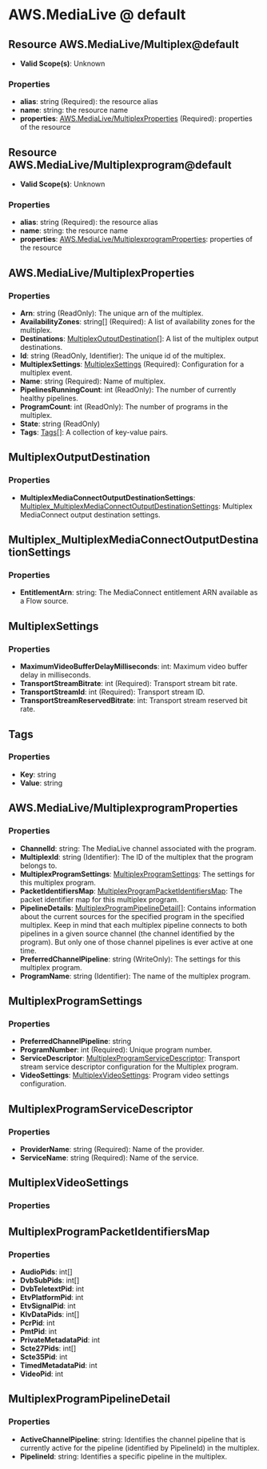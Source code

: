 # AWS.MediaLive @ default

## Resource AWS.MediaLive/Multiplex@default
* **Valid Scope(s)**: Unknown
### Properties
* **alias**: string (Required): the resource alias
* **name**: string: the resource name
* **properties**: [AWS.MediaLive/MultiplexProperties](#awsmedialivemultiplexproperties) (Required): properties of the resource

## Resource AWS.MediaLive/Multiplexprogram@default
* **Valid Scope(s)**: Unknown
### Properties
* **alias**: string (Required): the resource alias
* **name**: string: the resource name
* **properties**: [AWS.MediaLive/MultiplexprogramProperties](#awsmedialivemultiplexprogramproperties): properties of the resource

## AWS.MediaLive/MultiplexProperties
### Properties
* **Arn**: string (ReadOnly): The unique arn of the multiplex.
* **AvailabilityZones**: string[] (Required): A list of availability zones for the multiplex.
* **Destinations**: [MultiplexOutputDestination](#multiplexoutputdestination)[]: A list of the multiplex output destinations.
* **Id**: string (ReadOnly, Identifier): The unique id of the multiplex.
* **MultiplexSettings**: [MultiplexSettings](#multiplexsettings) (Required): Configuration for a multiplex event.
* **Name**: string (Required): Name of multiplex.
* **PipelinesRunningCount**: int (ReadOnly): The number of currently healthy pipelines.
* **ProgramCount**: int (ReadOnly): The number of programs in the multiplex.
* **State**: string (ReadOnly)
* **Tags**: [Tags](#tags)[]: A collection of key-value pairs.

## MultiplexOutputDestination
### Properties
* **MultiplexMediaConnectOutputDestinationSettings**: [Multiplex_MultiplexMediaConnectOutputDestinationSettings](#multiplexmultiplexmediaconnectoutputdestinationsettings): Multiplex MediaConnect output destination settings.

## Multiplex_MultiplexMediaConnectOutputDestinationSettings
### Properties
* **EntitlementArn**: string: The MediaConnect entitlement ARN available as a Flow source.

## MultiplexSettings
### Properties
* **MaximumVideoBufferDelayMilliseconds**: int: Maximum video buffer delay in milliseconds.
* **TransportStreamBitrate**: int (Required): Transport stream bit rate.
* **TransportStreamId**: int (Required): Transport stream ID.
* **TransportStreamReservedBitrate**: int: Transport stream reserved bit rate.

## Tags
### Properties
* **Key**: string
* **Value**: string

## AWS.MediaLive/MultiplexprogramProperties
### Properties
* **ChannelId**: string: The MediaLive channel associated with the program.
* **MultiplexId**: string (Identifier): The ID of the multiplex that the program belongs to.
* **MultiplexProgramSettings**: [MultiplexProgramSettings](#multiplexprogramsettings): The settings for this multiplex program.
* **PacketIdentifiersMap**: [MultiplexProgramPacketIdentifiersMap](#multiplexprogrampacketidentifiersmap): The packet identifier map for this multiplex program.
* **PipelineDetails**: [MultiplexProgramPipelineDetail](#multiplexprogrampipelinedetail)[]: Contains information about the current sources for the specified program in the specified multiplex. Keep in mind that each multiplex pipeline connects to both pipelines in a given source channel (the channel identified by the program). But only one of those channel pipelines is ever active at one time.
* **PreferredChannelPipeline**: string (WriteOnly): The settings for this multiplex program.
* **ProgramName**: string (Identifier): The name of the multiplex program.

## MultiplexProgramSettings
### Properties
* **PreferredChannelPipeline**: string
* **ProgramNumber**: int (Required): Unique program number.
* **ServiceDescriptor**: [MultiplexProgramServiceDescriptor](#multiplexprogramservicedescriptor): Transport stream service descriptor configuration for the Multiplex program.
* **VideoSettings**: [MultiplexVideoSettings](#multiplexvideosettings): Program video settings configuration.

## MultiplexProgramServiceDescriptor
### Properties
* **ProviderName**: string (Required): Name of the provider.
* **ServiceName**: string (Required): Name of the service.

## MultiplexVideoSettings
### Properties

## MultiplexProgramPacketIdentifiersMap
### Properties
* **AudioPids**: int[]
* **DvbSubPids**: int[]
* **DvbTeletextPid**: int
* **EtvPlatformPid**: int
* **EtvSignalPid**: int
* **KlvDataPids**: int[]
* **PcrPid**: int
* **PmtPid**: int
* **PrivateMetadataPid**: int
* **Scte27Pids**: int[]
* **Scte35Pid**: int
* **TimedMetadataPid**: int
* **VideoPid**: int

## MultiplexProgramPipelineDetail
### Properties
* **ActiveChannelPipeline**: string: Identifies the channel pipeline that is currently active for the pipeline (identified by PipelineId) in the multiplex.
* **PipelineId**: string: Identifies a specific pipeline in the multiplex.

